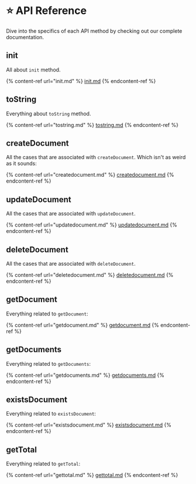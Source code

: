 # ⭐ API Reference

Dive into the specifics of each API method by checking out our complete documentation.

## init

All about `init` method.

{% content-ref url="init.md" %}
[init.md](init.md)
{% endcontent-ref %}

## toString

Everything about `toString` method.

{% content-ref url="tostring.md" %}
[tostring.md](tostring.md)
{% endcontent-ref %}

## createDocument

All the cases that are associated with `createDocument`. Which isn't as weird as it sounds:

{% content-ref url="createdocument.md" %}
[createdocument.md](createdocument.md)
{% endcontent-ref %}

## updateDocument

All the cases that are associated with `updateDocument`.&#x20;

{% content-ref url="updatedocument.md" %}
[updatedocument.md](updatedocument.md)
{% endcontent-ref %}

## deleteDocument

All the cases that are associated with `deleteDocument`.

{% content-ref url="deletedocument.md" %}
[deletedocument.md](deletedocument.md)
{% endcontent-ref %}

## getDocument

Everything related to `getDocument`:

{% content-ref url="getdocument.md" %}
[getdocument.md](getdocument.md)
{% endcontent-ref %}

## getDocuments

Everything related to `getDocuments`:

{% content-ref url="getdocuments.md" %}
[getdocuments.md](getdocuments.md)
{% endcontent-ref %}

## existsDocument

Everything related to `existsDocument`:

{% content-ref url="existsdocument.md" %}
[existsdocument.md](existsdocument.md)
{% endcontent-ref %}

## getTotal

Everything related to `getTotal`:

{% content-ref url="gettotal.md" %}
[gettotal.md](gettotal.md)
{% endcontent-ref %}
